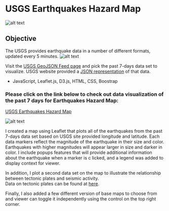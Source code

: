 # USGS Earthquakes Hazard Map

![alt text]( "logo")

## Objective
The USGS provides earthquake data in a number of different formats, updated every 5 minutes. 
![alt text]( "update-map")

Visit the [USGS GeoJSON Feed page](https://earthquake.usgs.gov/earthquakes/feed/v1.0/geojson.php) and pick the past 7-days data set to visualize. USGS website provided a [JSON representation](https://earthquake.usgs.gov/earthquakes/feed/v1.0/summary/all_week.geojson) of that data.



* JavaScript, Leaflet.js, D3.js, HTML, CSS, Boostrap

### Please click on the link below to check out data visualization of the past 7 days for Earthquakes Hazard Map:
[USGS Earthquakes Hazard Map]()


![alt text]( "final")

I created a map using Leaflet that plots all of the earthquakes from the past 7-days data set based on USGS site provided longitude and latitude.
Each data markers reflect the magnitude of the earthquake in their size and color. Earthquakes with higher magnitudes will appear larger in size and darker in color.
I include popups features that will provide additional information about the earthquake when a marker is c licked, and a legend was added to display context for viewer.

In addition, I plot a second data set on the map to illustrate the relationship between tectonic plates and seismic activity.  
Data on tectonic plates can be found at [here](https://github.com/fraxen/tectonicplates).

Finally, I also added a few different version of base maps to choose from and viewer can toggle it independently using the control on the top right corner.


